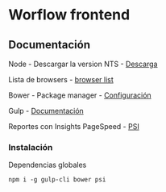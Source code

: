 # Worflow frontend

## Documentación

Node - Descargar la version NTS -
[Descarga ]('https://nodejs.org/es/')

Lista de browsers -
[browser list]('http://browserl.ist/?q=')

Bower - Package manager -
[Configuración]('https://bower.io/docs/config/')

Gulp - [Documentación]('http://gulpjs.com/')

Reportes con Insights PageSpeed -
[PSI]('https://github.com/joeyhoer/psi/tree/mrt')

### Instalación

Dependencias globales

```
npm i -g gulp-cli bower psi

```
